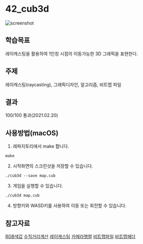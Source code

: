 # 42_cub3d

![screenshot](https://user-images.githubusercontent.com/62171131/109470351-a3742f80-7ab2-11eb-8f3d-5560491bb48c.jpg)

## 학습목표
레이캐스팅을 활용하여 1인칭 시점의 이동가능한 3D 그래픽을 표현한다.

## 주제
레이캐스팅(raycasting), 그래픽디자인, 알고리즘, 비트맵 파일

## 결과
100/100 통과(2021.02.20)

## 사용방법(macOS)
1. 레파지토리에서 make 합니다.
```
make
```

2. 시작화면의 스크린샷을 저장할 수 있습니다.
```
./cub3d --save map.cub
```

3. 게임을 실행할 수 있습니다.
```
./cub3d map.cub
```

4. 방향키와 WASD키를 사용하여 이동 또는 회전할 수 있습니다.

## 참고자료

[RGB색값](https://stdbc.tistory.com/62)
[수직거리계산](https://github.com/sungyongcho/ii2r/blob/master/md/6.md)
[레이캐스팅](https://github.com/365kim/raycasting_tutorial)
[카메라행렬](https://stdbc.tistory.com/67)
[비트맵파일](https://dojang.io/mod/page/view.php?id=702)
[비트맵헤더](https://stackoverflow.com/questions/2654480/writing-bmp-image-in-pure-c-c-without-other-libraries)

